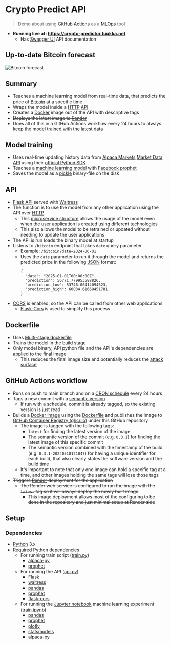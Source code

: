 # Crypto Predict API

> Demo about using [GitHub Actions](https://docs.github.com/en/actions) as a [MLOps](https://www.databricks.com/glossary/mlops) tool

- **Running live at: https://crypto-predictor.tuukka.net**
  - Has [Swagger UI](https://swagger.io/tools/swagger-ui/) API documentation

## Up-to-date Bitcoin forecast

![Bitcoin forecast](https://crypto-predictor.tuukka.net/bitcoin/forecast)

## Summary

- Teaches a machine learning model from real-time data, that predicts the price of [Bitcoin](https://bitcoin.org/en/) at a specific time
- Wraps the model inside a [HTTP](https://developer.mozilla.org/en-US/docs/Web/HTTP/Overview) [API](https://www.ibm.com/topics/api)
- Creates a [Docker](https://www.docker.com/) image out of the API with descriptive tags
- ~~Deploys the latest image to [Render](https://render.com/)~~
- Does all of this in a GitHub Actions workflow every 24 hours to always keep the model trained with the latest data

## Model training

- Uses real-time updating history data from [Alpaca Markets](https://alpaca.markets/) [Market Data API](https://docs.alpaca.markets/docs/about-market-data-api) using their [official Python SDK](https://github.com/alpacahq/alpaca-py)
- Teaches a [machine learning model](https://www.coursera.org/articles/machine-learning-models) with [Facebook prophet](https://facebook.github.io/prophet/)
- Saves the model as a [pickle](https://docs.python.org/3/library/pickle.html) binary-file on the disk

## API

- [Flask API](https://flask.palletsprojects.com/en/3.0.x/) served with [Waitress](https://docs.pylonsproject.org/projects/waitress/en/stable/index.html)
- The function is to use the model from any other application using the API over [HTTP](https://developer.mozilla.org/en-US/docs/Web/HTTP/Overview)
  - This [microservice structure](https://microservices.io/) allows the usage of the model even when the user application is created using different technologies
  - This also allows the model to be retrained or updated without needing to update the user applications
- The API is run loads the binary model at startup
- Listens to `/bitcoin` endpoint that takes `date` query parameter
  - Example: `/bitcoin?date=2024-06-01`
  - Uses the `date` parameter to run it through the model and returns the predicted price in the following [JSON](https://developer.mozilla.org/en-US/docs/Web/JavaScript/Reference/Global_Objects/JSON) format:
    ```
    {
      "date": "2025-01-01T00:00:00Z",
      "prediction": 56771.779953588826,
      "prediction_low": 53746.06414094623,
      "prediction_high": 60034.61668451781
    }
    ```
- [CORS](https://developer.mozilla.org/en-US/docs/Web/HTTP/CORS) is enabled, so the API can be called from other web applications
  - [Flask-Cors](https://flask-cors.readthedocs.io/en/latest/) is used to simplify this process

## Dockerfile

- Uses [Multi-stage dockerfile](https://docs.docker.com/build/building/multi-stage/)
- Trains the model in the build stage
- Only model binary, API python file and the API's dependencies are applied to the final image
  - This reduces the final image size and potentially reduces the [attack surface](https://www.fortinet.com/resources/cyberglossary/attack-surface)

## GitHub Actions workflow

- Runs on push to main branch and on a [CRON schedule](https://docs.github.com/en/actions/using-workflows/events-that-trigger-workflows#schedule) every 24 hours
- Tags a new commit with a [semantic version](https://www.geeksforgeeks.org/introduction-semantic-versioning/)
  - If run with a schedule, commit is already tagged, so the existing version is just read
- Builds a [Docker image](https://docs.docker.com/guides/docker-concepts/the-basics/what-is-an-image/) using the [Dockerfile](Dockerfile) and publishes the image to [GitHub Container Registry (ghcr.io)](https://docs.github.com/en/packages/working-with-a-github-packages-registry/working-with-the-container-registry) under this GitHub repository
  - The image is tagged with the following tags:
    - `latest` for finding the latest version of the image
    - The semantic version of the commit (e.g. `0.3.1`) for finding the latest image of this specific commit
    - The semantic version combined with the timestamp of the build (e.g. `0.3.1-20240518121047`) for having a unique identifier for each build, that also clearly states the software version and the build time
  - It's important to note that only one image can hold a specific tag at a time, and other images holding the same tags will lose those tags
- ~~Triggers [Render](https://render.com/) deployment for the application~~
  - ~~The Render web service is configured to run the image with the `latest` tag so it will always deploy the newly built image~~
    - ~~This image deployment allows most of the configuring to be done in the repository and just minimal setup at Render side~~

## Setup

### Dependencies

- [Python](https://www.python.org/) 3.x
- Required Python dependencies
  - For running train script ([train.py](train.py))
    - [alpaca-py](https://pypi.org/project/alpaca-py/)
    - [prophet](https://pypi.org/project/prophet/)
  - For running the API ([api.py](api.py))
    - [Flask](https://pypi.org/project/Flask/)
    - [waitress](https://pypi.org/project/waitress/)
    - [pandas](https://pypi.org/project/pandas/)
    - [prophet](https://pypi.org/project/prophet/)
    - [flask-cors](https://pypi.org/project/Flask-Cors/)
  - For running the [Jupyter notebook](https://realpython.com/jupyter-notebook-introduction/) machine learning experiment ([train.ipynb](train.ipynb))
    - [pandas](https://pypi.org/project/pandas/)
    - [prophet](https://pypi.org/project/prophet/)
    - [plotly](https://pypi.org/project/plotly/)
    - [statsmodels](https://pypi.org/project/statsmodels/)
    - [alpaca-py](https://pypi.org/project/alpaca-py/)

